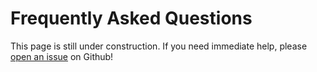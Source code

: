 # Frequently Asked Questions

This page is still under construction. If you need immediate help, please [open an issue](https://github.com/OpenOmics/istari/issues) on Github!

